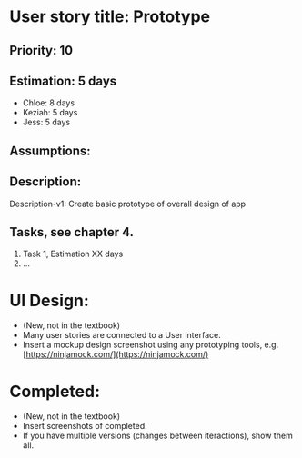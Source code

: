 
# User story title: Prototype

## Priority: 10 

## Estimation: 5 days

* Chloe: 8 days 
* Keziah: 5 days
* Jess: 5 days

## Assumptions:

## Description: 

Description-v1: Create basic prototype of overall design of app

## Tasks, see chapter 4.

1. Task 1, Estimation XX days
2. ...


# UI Design:
* (New, not in the textbook) 
* Many user stories are connected to a User interface.
* Insert a mockup design screenshot using any prototyping tools, e.g. [https://ninjamock.com/](https://ninjamock.com/)

# Completed:
* (New, not in the textbook) 
* Insert screenshots of completed. 
* If you have multiple versions (changes between iteractions), show them all.


